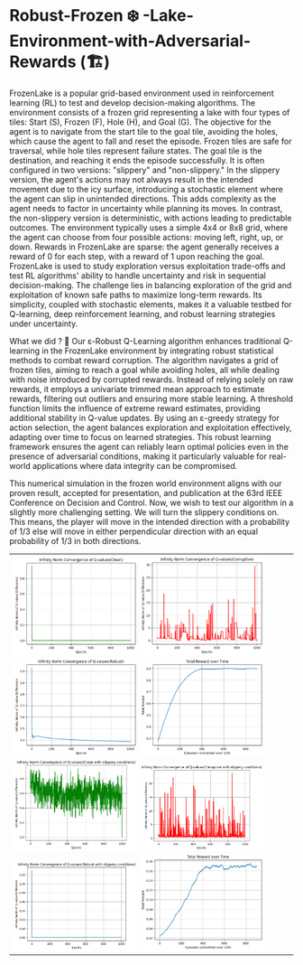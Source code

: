 # Robust-Frozen ❄️ -Lake-Environment-with-Adversarial-Rewards (🏗️)

FrozenLake is a popular grid-based environment used in reinforcement learning (RL) to test and develop decision-making algorithms. The environment consists of a frozen grid representing a lake with four types of tiles: Start (S), Frozen (F), Hole (H), and Goal (G). The objective for the agent is to navigate from the start tile to the goal tile, avoiding the holes, which cause the agent to fall and reset the episode. Frozen tiles are safe for traversal, while hole tiles represent failure states. The goal tile is the destination, and reaching it ends the episode successfully. It is often configured in two versions: "slippery" and "non-slippery." In the slippery version, the agent's actions may not always result in the intended movement due to the icy surface, introducing a stochastic element where the agent can slip in unintended directions. This adds complexity as the agent needs to factor in uncertainty while planning its moves. In contrast, the non-slippery version is deterministic, with actions leading to predictable outcomes. The environment typically uses a simple 4x4 or 8x8 grid, where the agent can choose from four possible actions: moving left, right, up, or down. Rewards in FrozenLake are sparse: the agent generally receives a reward of 0 for each step, with a reward of 1 upon reaching the goal. FrozenLake is used to study exploration versus exploitation trade-offs and test RL algorithms' ability to handle uncertainty and risk in sequential decision-making. The challenge lies in balancing exploration of the grid and exploitation of known safe paths to maximize long-term rewards. Its simplicity, coupled with stochastic elements, makes it a valuable testbed for Q-learning, deep reinforcement learning, and robust learning strategies under uncertainty.

What we did ? 🍬
Our ε-Robust Q-Learning algorithm enhances traditional Q-learning in the FrozenLake environment by integrating robust statistical methods to combat reward corruption. The algorithm navigates a grid of frozen tiles, aiming to reach a goal while avoiding holes, all while dealing with noise introduced by corrupted rewards. Instead of relying solely on raw rewards, it employs a univariate trimmed mean approach to estimate rewards, filtering out outliers and ensuring more stable learning. A threshold function limits the influence of extreme reward estimates, providing additional stability in Q-value updates. By using an ε-greedy strategy for action selection, the agent balances exploration and exploitation effectively, adapting over time to focus on learned strategies. This robust learning framework ensures the agent can reliably learn optimal policies even in the presence of adversarial conditions, making it particularly valuable for real-world applications where data integrity can be compromised.

This numerical simulation in the frozen world environment aligns with our proven result, accepted for presentation, and publication at the 63rd IEEE Conference on Decision and Control. Now, we wish to test our algorithm in a slightly more challenging setting. We will turn the slippery conditions on. This means, the player will move in the intended direction with a probability of 1/3 else will move in either perpendicular direction with an equal probability of 1/3 in both directions. 

<table>
<tr>
  <td>
    <img src="https://github.com/sreejeetm1729/Adversarial_Q_Learning-Frozen-Lake--Environment-with-Rewards/blob/main/github_3.png" style="width:220px">
    <img src="https://github.com/sreejeetm1729/Adversarial_Q_Learning-Frozen-Lake--Environment-with-Rewards/blob/main/github.png" style="width:220px">
    <img src="https://github.com/sreejeetm1729/Adversarial_Q_Learning-Frozen-Lake--Environment-with-Rewards/blob/main/github_1.png" style="width:220px">
    <img src="https://github.com/sreejeetm1729/Adversarial_Q_Learning-Frozen-Lake--Environment-with-Rewards/blob/main/github_4.png" style="width:220px">
    <img src="https://github.com/sreejeetm1729/Adversarial_Q_Learning-Frozen-Lake--Environment-with-Rewards/blob/main/slippery_github_2.png" style="width:220px">
    <img src="https://github.com/sreejeetm1729/Adversarial_Q_Learning-Frozen-Lake--Environment-with-Rewards/blob/main/slippery_github_3.png" style="width:220px">
    <img src="https://github.com/sreejeetm1729/Adversarial_Q_Learning-Frozen-Lake--Environment-with-Rewards/blob/main/slippery_github_4.png" style="width:220px">
    <img src="https://github.com/sreejeetm1729/Adversarial_Q_Learning-Frozen-Lake--Environment-with-Rewards/blob/main/slippery_github_1.png" style="width:220px">
 </td>
</tr>
